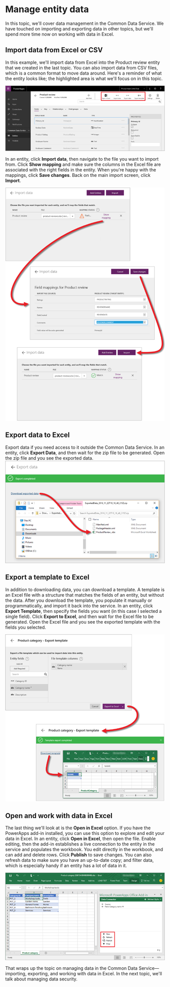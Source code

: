 <properties
   pageTitle="Manage entity data | Microsoft PowerApps"
   description="Work with data in the service and Excel"
   services=""
   suite="powerapps"
   documentationCenter="na"
   authors="mgblythe"
   manager="anneta"
   editor=""
   tags=""
   featuredVideoId="n6RizzixvxM"
   courseDuration="7m"/>

<tags
   ms.service="powerapps"
   ms.devlang="na"
   ms.topic="get-started-article"
   ms.tgt_pltfrm="na"
   ms.workload="na"
   ms.date="12/09/2016"
   ms.author="mblythe"/>

# Manage entity data
In this topic, we'll cover data management in the Common Data Service. We have touched on importing and exporting data in other topics, but we'll spend more time now on working with data in Excel.


## Import data from Excel or CSV
In this example, we'll import data from Excel into the Product review entity that we created in the last topic. You can also import data from CSV files, which is a common format to move data around. Here's a reminder of what the entity looks like; the highlighted area is what we'll focus on in this topic.

![Product review entity](./media/learning-common-data-service-manage/product-review-entity.png)

In an entity, click **Import data**, then navigate to the file you want to import from. Click **Show mapping** and make sure the columns in the Excel file are associated with the right fields in the entity. When you're happy with the mappings, click **Save changes**. Back on the main import screen, click **Import**.

![Import data from Excel](./media/learning-common-data-service-manage/import-data.png)


## Export data to Excel
Export data if you need access to it outside the Common Data Service. In an entity, click **Export Data**, and then wait for the zip file to be generated. Open the zip file and you see the exported data. 
![Export data to Excel](./media/learning-common-data-service-manage/export-data.png)


## Export a template to Excel
In addition to downloading data, you can download a template. A template is an Excel file with a structure that matches the fields of an entity, but without the data. After you download the template, you populate it manually or programmatically, and import it back into the service. In an entity, click **Export Template**, then specify the fields you want (in this case I selected a single field). Click **Export to Excel**, and then wait for the Excel file to be generated. Open the Excel file and you see the exported template with the fields you selected.

![Export a template to Excel](./media/learning-common-data-service-manage/export-template.png)


## Open and work with data in Excel
The last thing we'll look at is the **Open in Excel** option. If you have the PowerApps add-in installed, you can use this option to explore and edit your data in Excel. In an entity, click **Open in Excel**, then open the file. Enable editing, then the add-in establishes a live connection to the entity in the service and populates the workbook. You edit directly in the workbook, and can add and delete rows. Click **Publish** to save changes. You can also refresh data to make sure you have an up-to-date copy; and filter data, which is especially handy if an entity has a lot of data in it.

![Open in Excel](./media/learning-common-data-service-manage/open-excel.png)

That wraps up the topic on managing data in the Common Data Service—importing, exporting, and working with data in Excel. In the next topic, we'll talk about managing data security.
